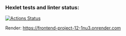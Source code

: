 ### Hexlet tests and linter status:
[![Actions Status](https://github.com/Rrudger/frontend-project-12/workflows/hexlet-check/badge.svg)](https://github.com/Rrudger/frontend-project-12/actions)

Render:
https://frontend-project-12-1nu3.onrender.com
